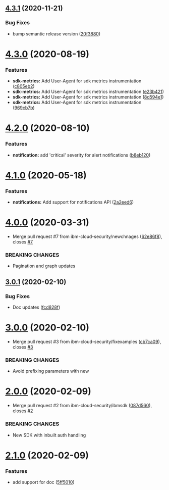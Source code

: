 ## [4.3.1](https://github.com/ibm-cloud-security/security-advisor-sdk-node/compare/v4.3.0...v4.3.1) (2020-11-21)


### Bug Fixes

* bump semantic release version ([20f3880](https://github.com/ibm-cloud-security/security-advisor-sdk-node/commit/20f38805fbd8ef48c1098722f32ad08d8aec04fb))

# [4.3.0](https://github.com/ibm-cloud-security/security-advisor-sdk-node/compare/v4.2.0...v4.3.0) (2020-08-19)


### Features

* **sdk-metrics:** Add User-Agent for sdk metrics instrumentation ([c805eb2](https://github.com/ibm-cloud-security/security-advisor-sdk-node/commit/c805eb27501daa60a5c95847a053000062bb0adb))
* **sdk-metrics:** Add User-Agent for sdk metrics instrumentation ([e23b421](https://github.com/ibm-cloud-security/security-advisor-sdk-node/commit/e23b421b80ea9be7b75fefcf35263b7099ffd8c0))
* **sdk-metrics:** Add User-Agent for sdk metrics instrumentation ([8d594e1](https://github.com/ibm-cloud-security/security-advisor-sdk-node/commit/8d594e1bbfad44a6fd220080cecda7208eabdddd))
* **sdk-metrics:** Add User-Agent for sdk metrics instrumentation ([969cb7b](https://github.com/ibm-cloud-security/security-advisor-sdk-node/commit/969cb7b1835eb0f613dc75684b6e3d43499c2e04))

# [4.2.0](https://github.com/ibm-cloud-security/security-advisor-sdk-node/compare/v4.1.0...v4.2.0) (2020-08-10)


### Features

* **notification:** add 'critical' severity for alert notifications ([b8eb120](https://github.com/ibm-cloud-security/security-advisor-sdk-node/commit/b8eb1205f2ca3f6c560f9004b13d9be512a42866))

# [4.1.0](https://github.com/ibm-cloud-security/security-advisor-findings-sdk-nodejs/compare/v4.0.0...v4.1.0) (2020-05-18)


### Features

* **notifications:** Add support for notifications API ([2a2eed6](https://github.com/ibm-cloud-security/security-advisor-findings-sdk-nodejs/commit/2a2eed6253acab17fae6309ae380388d549dd593))

# [4.0.0](https://github.com/ibm-cloud-security/security-advisor-findings-sdk-nodejs/compare/v3.0.1...v4.0.0) (2020-03-31)


* Merge pull request #7 from ibm-cloud-security/newchnages ([62e86f8](https://github.com/ibm-cloud-security/security-advisor-findings-sdk-nodejs/commit/62e86f84a0e20bad26c3fdd79b0b0d55af4dc7bf)), closes [#7](https://github.com/ibm-cloud-security/security-advisor-findings-sdk-nodejs/issues/7)


### BREAKING CHANGES

* Pagination and graph updates

## [3.0.1](https://github.com/ibm-cloud-security/security-advisor-findings-sdk-nodejs/compare/v3.0.0...v3.0.1) (2020-02-10)


### Bug Fixes

* Doc updates ([fcd828f](https://github.com/ibm-cloud-security/security-advisor-findings-sdk-nodejs/commit/fcd828fe22857be362247d5d1c941cdebc97b130))

# [3.0.0](https://github.com/ibm-cloud-security/security-advisor-findings-sdk-nodejs/compare/v2.0.0...v3.0.0) (2020-02-10)


* Merge pull request #3 from ibm-cloud-security/fixexamples ([cb7ca09](https://github.com/ibm-cloud-security/security-advisor-findings-sdk-nodejs/commit/cb7ca094daec3fdedae09efe10962ad49e02c814)), closes [#3](https://github.com/ibm-cloud-security/security-advisor-findings-sdk-nodejs/issues/3)


### BREAKING CHANGES

* Avoid prefixing parameters with new

# [2.0.0](https://github.com/ibm-cloud-security/security-advisor-findings-sdk-nodejs/compare/v1.0.0...v2.0.0) (2020-02-09)


* Merge pull request #2 from ibm-cloud-security/ibmsdk ([087d560](https://github.com/ibm-cloud-security/security-advisor-findings-sdk-nodejs/commit/087d560e6279cefe7aab8846939401181e39124f)), closes [#2](https://github.com/ibm-cloud-security/security-advisor-findings-sdk-nodejs/issues/2)


### BREAKING CHANGES

* New SDK with inbuilt auth handling

# [2.1.0](https://github.ibm.com/ashishth/sasdk/compare/v2.0.0...v2.1.0) (2020-02-09)


### Features

* add support for doc ([5ff5010](https://github.ibm.com/ashishth/sasdk/commit/5ff5010))
